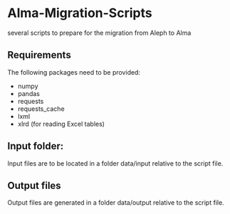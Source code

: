 # Alma-Migration-Scripts

several scripts to prepare for the migration from Aleph to Alma

## Requirements

The following packages need to be provided: 
* numpy
* pandas
* requests
* requests_cache
* lxml
* xlrd (for reading Excel tables)

## Input folder:
Input files are to be located in a folder data/input relative to the script file.

## Output files
Output files are generated in a folder data/output relative to the script file.
